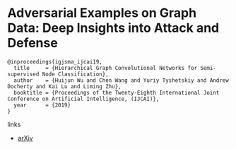 # Adversarial Examples on Graph Data: Deep Insights into Attack and Defense

```
@inproceedings{igjsma_ijcai19,
  title     = {Hierarchical Graph Convolutional Networks for Semi-supervised Node Classification},
  author    = {Huijun Wu and Chen Wang and Yuriy Tyshetskiy and Andrew Docherty and Kai Lu and Liming Zhu},
  booktitle = {Proceedings of the Twenty-Eighth International Joint Conference on Artificial Intelligence, (IJCAI)},            
  year      = {2019}
}
```

links
- [arXiv](https://arxiv.org/abs/1903.01610)

